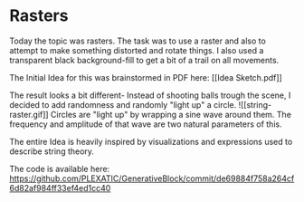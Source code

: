 
# Rasters
Today the topic was rasters. The task was to use a raster and also to attempt to make something distorted and rotate things. I also used a transparent black background-fill to get a bit of a trail on all movements.

The Initial Idea for this was brainstormed in PDF here: [[Idea Sketch.pdf]] 

The result looks a bit different- Instead of shooting balls trough the scene, I decided to add randomness and randomly "light up" a circle. 
![[string-raster.gif]]
Circles are "light up" by wrapping a sine wave around them. The frequency and amplitude of that wave are two natural parameters of this.

The entire Idea is heavily inspired by visualizations and expressions used to describe string theory.

The code is available here:
https://github.com/PLEXATIC/GenerativeBlock/commit/de69884f758a264cf6d82af984ff33ef4ed1cc40